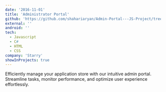 ```yaml
---
date: '2016-11-01'
title: 'Administrator Portal'
github: 'https://github.com/shahariaryan/Admin-Portal---JS-Project/tree/master/Portal'
external: ''
android: ''
tech:
  - Javascript
  - C#
  - HTML
  - CSS
company: 'Starry'
showInProjects: true
---
```


Efficiently manage your application store with our intuitive admin portal. Streamline tasks, monitor performance, and optimize user experience effortlessly.
